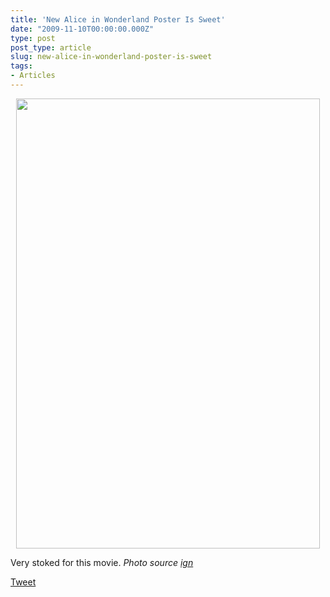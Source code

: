 ```yaml
---
title: 'New Alice in Wonderland Poster Is Sweet'
date: "2009-11-10T00:00:00.000Z"
type: post 
post_type: article
slug: new-alice-in-wonderland-poster-is-sweet
tags: 
- Articles
---
```

<p style="text-align: center;">
  <img class="alignnone" title="Alice in Wonderland" src="http://moviesmedia.ign.com/movies/image/article/104/1043561/alice-in-wonderland-2010-20091109030002918.jpg" alt="" width="486" height="720" />
</p>

Very stoked for this movie. *Photo source [ign][1]*

<div style="">
  <a href="http://twitter.com/share" class="twitter-share-button" data-count="horizontal" data-text="New Alice in Wonderland Poster Is Sweet" data-url="http://brandontreb.com/new-alice-in-wonderland-poster-is-sweet"  data-via="brandontreb" data-related="brandontreb:">Tweet</a>
</div>

 [1]: http://movies.ign.com/dor/objects/14219277/alice-in-wonderland-2010/images/alice-in-wonderland-2010-20091109030002918.html?page=mediaFull